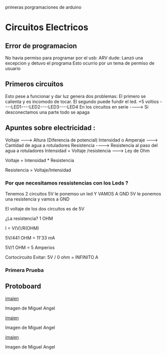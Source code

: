 primeras porgramaciones de arduino 
 # Circuitos Electricos 
 ## Error de programacion
 
 No havia permiso para programar por el usb:
ARV dude:
Lanzó una excepcion y detuvo el programa 
Esto ocurrio por un tema de permiso de usuario 


## Primeros circuitos 
Esto pese a funcionar y dar luz genera dos problemas:
El primero se calienta y es incomodo de tocar. 
El segundo puede fundir el led.
 +5 voltios ----LED1----LED2----LED3----LED4
 En los circuitos en serie ----> Si desconectamos una parte todo se apaga
 
 ## Apuntes sobre electricidad :
 Voltaje ---> Altura (Diferencia de potencial)
  Intensidad o Amperaje ---> Cantidad de agua a rotuladores
  Resistencia ----> Resistencia al paso del agua a rotuladores
  Intensidad = Voltaje /resistencia ---> Ley de Ohm
 
 Voltaje = Intensidad * Resistencia
 
 Resistencia = Voltaje/Intensidad
  
### Por que necesitamos ressistencias con los Leds ?  
  Tenemos 2 circuitos 
  5V le ponemso un led  Y VAMOS A GND
  5V le ponemos una resistencia y vamos a GND
  
  El voltaje de los dos circuitos es de 5V
  
  ¿La resistencia?
  1 OHM 
  
  I = V(V)/R(OHM)
  
  5V/441 OHM = 11'33 mA
  
  5V/1 OHM = 5 Amperios 
  
  Cortocircuito Evitar:
  5V / 0 ohm = INFINITO A 
  
  
  ### Primera Prueba
  
  ## Protoboard 
  
  [imajen](https://raw.githubusercontent.com/miguelamgel1107/Arduino/main/unknown1)
  
  Imagen de Miguel Angel
  
  
  
  [imajen](https://raw.githubusercontent.com/miguelamgel1107/Arduino/main/arduino.png)
  
  Imagen de Miguel Angel
   
   [imajen](https://raw.githubusercontent.com/miguelamgel1107/Arduino/main/unknown.png)
   
   Imagen de Miguel Angel
  
  
  
  
  
  
  
  
  
  
  
  
  
  
  
  
  
  
  
  
  
  
  
  
  

